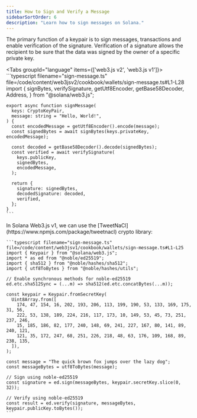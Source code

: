 ```yaml
---
title: How to Sign and Verify a Message
sidebarSortOrder: 6
description: "Learn how to sign messages on Solana."
---
```


The primary function of a keypair is to sign messages, transactions and enable
verification of the signature. Verification of a signature allows the recipient
to be sure that the data was signed by the owner of a specific private key.

<Tabs groupId="language" items={['web3.js v2', 'web3.js v1']}>
  <Tab value="web3.js v2">
    ```typescript filename="sign-message.ts" file=/code/content/web3jsv2/cookbook/wallets/sign-message.ts#L1-L28
    import {
      signBytes,
      verifySignature,
      getUtf8Encoder,
      getBase58Decoder,
      Address,
    } from "@solana/web3.js";

    export async function signMessage(
      keys: CryptoKeyPair,
      message: string = "Hello, World!",
    ) {
      const encodedMessage = getUtf8Encoder().encode(message);
      const signedBytes = await signBytes(keys.privateKey, encodedMessage);

      const decoded = getBase58Decoder().decode(signedBytes);
      const verified = await verifySignature(
        keys.publicKey,
        signedBytes,
        encodedMessage,
      );

      return {
        signature: signedBytes,
        decodedSignature: decoded,
        verified,
      };
    }
    ```
  </Tab>

  <Tab value="web3.js v1">
    In Solana Web3.js v1, we can use the
    [TweetNaCl](https://www.npmjs.com/package/tweetnacl) crypto library:

    ```typescript filename="sign-message.ts" file=/code/content/web3jsv1/cookbook/wallets/sign-message.ts#L1-L25
    import { Keypair } from "@solana/web3.js";
    import * as ed from "@noble/ed25519";
    import { sha512 } from "@noble/hashes/sha512";
    import { utf8ToBytes } from "@noble/hashes/utils";

    // Enable synchronous methods for noble-ed25519
    ed.etc.sha512Sync = (...m) => sha512(ed.etc.concatBytes(...m));

    const keypair = Keypair.fromSecretKey(
      Uint8Array.from([
        174, 47, 154, 16, 202, 193, 206, 113, 199, 190, 53, 133, 169, 175, 31, 56,
        222, 53, 138, 189, 224, 216, 117, 173, 10, 149, 53, 45, 73, 251, 237, 246,
        15, 185, 186, 82, 177, 240, 148, 69, 241, 227, 167, 80, 141, 89, 240, 121,
        121, 35, 172, 247, 68, 251, 226, 218, 48, 63, 176, 109, 168, 89, 238, 135,
      ]),
    );

    const message = "The quick brown fox jumps over the lazy dog";
    const messageBytes = utf8ToBytes(message);

    // Sign using noble-ed25519
    const signature = ed.sign(messageBytes, keypair.secretKey.slice(0, 32));

    // Verify using noble-ed25519
    const result = ed.verify(signature, messageBytes, keypair.publicKey.toBytes());
    ```
  </Tab>
</Tabs>
